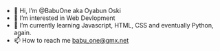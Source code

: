 - 👋 Hi, I’m @BabuOne aka Oyabun Oski
- 👀 I’m interested in Web Devlopment
- 🌱 I’m currently learning Javascript, HTML, CSS and eventually Python, again.
- 📫 How to reach me babu_one@gmx.net

<!---
BabuOne/BabuOne is a ✨ special ✨ repository because its `README.md` (this file) appears on your GitHub profile.
You can click the Preview link to take a look at your changes.
--->
